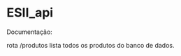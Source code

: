 # ESII_api

Documentação:

rota /produtos lista todos os produtos do banco de dados.

<blockquote class="imgur-embed-pub" lang="en" data-id="a/eps3wUv" data-context="false" ><a href="//imgur.com/a/eps3wUv"></a></blockquote><script async src="//s.imgur.com/min/embed.js" charset="utf-8"></script>

